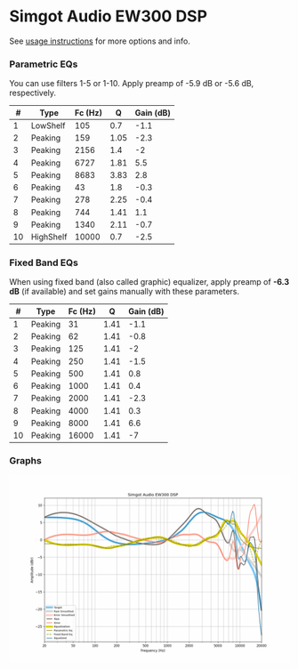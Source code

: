 # Simgot Audio EW300 DSP
See [usage instructions](https://github.com/jaakkopasanen/AutoEq#usage) for more options and info.

### Parametric EQs
You can use filters 1-5 or 1-10. Apply preamp of -5.9 dB or -5.6 dB, respectively.

|   # | Type      |   Fc (Hz) |    Q |   Gain (dB) |
|-----|-----------|-----------|------|-------------|
|   1 | LowShelf  |       105 | 0.7  |        -1.1 |
|   2 | Peaking   |       159 | 1.05 |        -2.3 |
|   3 | Peaking   |      2156 | 1.4  |        -2   |
|   4 | Peaking   |      6727 | 1.81 |         5.5 |
|   5 | Peaking   |      8683 | 3.83 |         2.8 |
|   6 | Peaking   |        43 | 1.8  |        -0.3 |
|   7 | Peaking   |       278 | 2.25 |        -0.4 |
|   8 | Peaking   |       744 | 1.41 |         1.1 |
|   9 | Peaking   |      1340 | 2.11 |        -0.7 |
|  10 | HighShelf |     10000 | 0.7  |        -2.5 |

### Fixed Band EQs
When using fixed band (also called graphic) equalizer, apply preamp of **-6.3 dB** (if available) and set gains manually with these parameters.

|   # | Type    |   Fc (Hz) |    Q |   Gain (dB) |
|-----|---------|-----------|------|-------------|
|   1 | Peaking |        31 | 1.41 |        -1.1 |
|   2 | Peaking |        62 | 1.41 |        -0.8 |
|   3 | Peaking |       125 | 1.41 |        -2   |
|   4 | Peaking |       250 | 1.41 |        -1.5 |
|   5 | Peaking |       500 | 1.41 |         0.8 |
|   6 | Peaking |      1000 | 1.41 |         0.4 |
|   7 | Peaking |      2000 | 1.41 |        -2.3 |
|   8 | Peaking |      4000 | 1.41 |         0.3 |
|   9 | Peaking |      8000 | 1.41 |         6.6 |
|  10 | Peaking |     16000 | 1.41 |        -7   |

### Graphs
![](./Simgot%20Audio%20EW300%20DSP.png)
